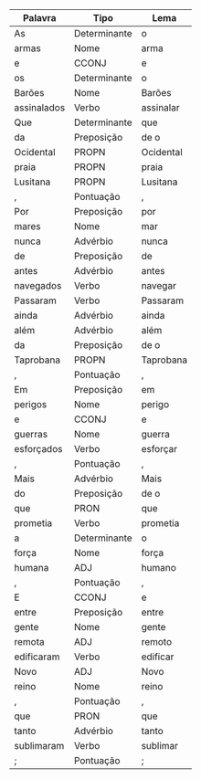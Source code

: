 | Palavra | Tipo | Lema |
|---------|------|------|
| As | Determinante | o |
| armas | Nome | arma |
| e | CCONJ | e |
| os | Determinante | o |
| Barões | Nome | Barões |
| assinalados | Verbo | assinalar |
| Que | Determinante | que |
| da | Preposição | de o |
| Ocidental | PROPN | Ocidental |
| praia | PROPN | praia |
| Lusitana | PROPN | Lusitana |
| , | Pontuação | , |
| Por | Preposição | por |
| mares | Nome | mar |
| nunca | Advérbio | nunca |
| de | Preposição | de |
| antes | Advérbio | antes |
| navegados | Verbo | navegar |
| Passaram | Verbo | Passaram |
| ainda | Advérbio | ainda |
| além | Advérbio | além |
| da | Preposição | de o |
| Taprobana | PROPN | Taprobana |
| , | Pontuação | , |
| Em | Preposição | em |
| perigos | Nome | perigo |
| e | CCONJ | e |
| guerras | Nome | guerra |
| esforçados | Verbo | esforçar |
| , | Pontuação | , |
| Mais | Advérbio | Mais |
| do | Preposição | de o |
| que | PRON | que |
| prometia | Verbo | prometia |
| a | Determinante | o |
| força | Nome | força |
| humana | ADJ | humano |
| , | Pontuação | , |
| E | CCONJ | e |
| entre | Preposição | entre |
| gente | Nome | gente |
| remota | ADJ | remoto |
| edificaram | Verbo | edificar |
| Novo | ADJ | Novo |
| reino | Nome | reino |
| , | Pontuação | , |
| que | PRON | que |
| tanto | Advérbio | tanto |
| sublimaram | Verbo | sublimar |
| ; | Pontuação | ; |
